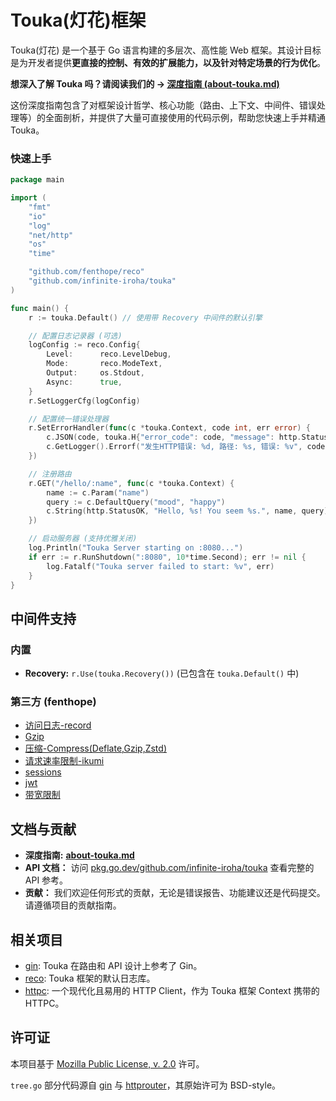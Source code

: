 # Touka(灯花)框架

Touka(灯花) 是一个基于 Go 语言构建的多层次、高性能 Web 框架。其设计目标是为开发者提供**更直接的控制、有效的扩展能力，以及针对特定场景的行为优化**。

**想深入了解 Touka 吗？请阅读我们的 -> [深度指南 (about-touka.md)](about-touka.md)**

这份深度指南包含了对框架设计哲学、核心功能（路由、上下文、中间件、错误处理等）的全面剖析，并提供了大量可直接使用的代码示例，帮助您快速上手并精通 Touka。

### 快速上手

```go
package main

import (
	"fmt"
	"io"
	"log"
	"net/http"
	"os"
	"time"

	"github.com/fenthope/reco"
	"github.com/infinite-iroha/touka"
)

func main() {
	r := touka.Default() // 使用带 Recovery 中间件的默认引擎

	// 配置日志记录器 (可选)
	logConfig := reco.Config{
		Level:      reco.LevelDebug,
		Mode:       reco.ModeText,
		Output:     os.Stdout,
		Async:      true,
	}
	r.SetLoggerCfg(logConfig)

	// 配置统一错误处理器
	r.SetErrorHandler(func(c *touka.Context, code int, err error) {
		c.JSON(code, touka.H{"error_code": code, "message": http.StatusText(code)})
		c.GetLogger().Errorf("发生HTTP错误: %d, 路径: %s, 错误: %v", code, c.Request.URL.Path, err)
	})

	// 注册路由
	r.GET("/hello/:name", func(c *touka.Context) {
		name := c.Param("name")
		query := c.DefaultQuery("mood", "happy")
		c.String(http.StatusOK, "Hello, %s! You seem %s.", name, query)
	})

	// 启动服务器 (支持优雅关闭)
	log.Println("Touka Server starting on :8080...")
	if err := r.RunShutdown(":8080", 10*time.Second); err != nil {
		log.Fatalf("Touka server failed to start: %v", err)
	}
}
```

## 中间件支持

### 内置

- **Recovery:** `r.Use(touka.Recovery())` (已包含在 `touka.Default()` 中)

### 第三方 (fenthope)

- [访问日志-record](https://github.com/fenthope/record)
- [Gzip](https://github.com/fenthope/gzip)
- [压缩-Compress(Deflate,Gzip,Zstd)](https://github.com/fenthope/compress)
- [请求速率限制-ikumi](https://github.com/fenthope/ikumi)
- [sessions](https://github.com/fenthope/sessions)
- [jwt](https://github.com/fenthope/jwt)
- [带宽限制](https://github.com/fenthope/toukautil/blob/main/bandwithlimiter.go)

## 文档与贡献

*   **深度指南:** **[about-touka.md](about-touka.md)**
*   **API 文档：** 访问 [pkg.go.dev/github.com/infinite-iroha/touka](https://pkg.go.dev/github.com/infinite-iroha/touka) 查看完整的 API 参考。
*   **贡献：** 我们欢迎任何形式的贡献，无论是错误报告、功能建议还是代码提交。请遵循项目的贡献指南。

## 相关项目

- [gin](https://github.com/gin-gonic/gin): Touka 在路由和 API 设计上参考了 Gin。
- [reco](https://github.com/fenthope/reco): Touka 框架的默认日志库。
- [httpc](https://github.com/WJQSERVER-STUDIO/httpc): 一个现代化且易用的 HTTP Client，作为 Touka 框架 Context 携带的 HTTPC。

## 许可证

本项目基于 [Mozilla Public License, v. 2.0](https://mozilla.org/MPL/2.0/) 许可。

`tree.go` 部分代码源自 [gin](https://github.com/gin-gonic/gin) 与 [httprouter](https://github.com/julienschmidt/httprouter)，其原始许可为 BSD-style。
